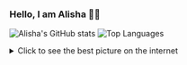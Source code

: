 ### Hello, I am Alisha 👋🙂

![Alisha's GitHub stats](https://github-readme-stats.vercel.app/api?username=AlishaAng&show_icons=true&theme=transparent)
![Top Languages](https://github-readme-stats.vercel.app/api/top-langs/?username=AlishaAng&layout=compact&size_weight=0.5&count_weight=0.5)

<details>
  <summary>Click to see the best picture on the internet</summary>
  <img src="https://github.com/AlishaAng/AlishaAng/blob/master/images/cats.jpg?raw=true" alt="cute cats" width="300">
</details>
